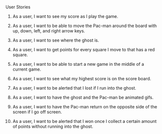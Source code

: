 User Stories

1. As a user, I want to see my score as I play the game.

2. As a user, I want to be able to move the Pac-man around the board with up, down, left, and right arrow keys.

3. As a user, I want to see where the ghost is.

4. As a user, I want to get points for every square I move to that has a red square.

5. As a user, I want to be able to start a new game in the middle of a current game.

6. As a user, I want to see what my highest score is on the score board.

7. As a user, I want to be alerted that I lost if I run into the ghost.

8. As a user, I want to have the ghost and the Pac-man be animated gifs.

9. As a user, I want to have the Pac-man return on the opposite side of the screen if I go off screen.

10. As a user, I want to be alerted that I won once I collect a certain amount of points without running into the ghost. 
